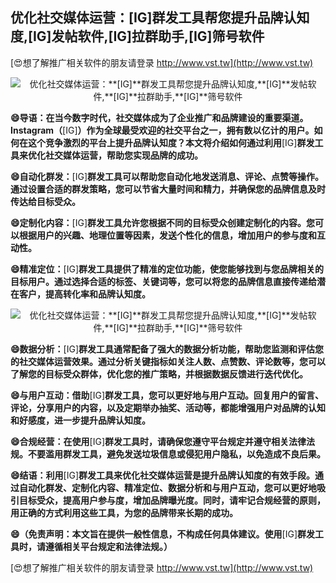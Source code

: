 ## **优化社交媒体运营：**[IG]**群发工具帮您提升品牌认知度,**[IG]**发帖软件,**[IG]**拉群助手,**[IG]**筛号软件**

[😍想了解推广相关软件的朋友请登录 http://www.vst.tw](http://www.vst.tw)

 <center><img src="https://vst.tw/MP4/tuiguang/png/1.png" alt="优化社交媒体运营：**[IG]**群发工具帮您提升品牌认知度,**[IG]**发帖软件,**[IG]**拉群助手,**[IG]**筛号软件"></center>

**😄导语：在当今数字时代，社交媒体成为了企业推广和品牌建设的重要渠道。Instagram（**[IG]**）作为全球最受欢迎的社交平台之一，拥有数以亿计的用户。如何在这个竞争激烈的平台上提升品牌认知度？本文将介绍如何通过利用**[IG]**群发工具来优化社交媒体运营，帮助您实现品牌的成功。**

**😄自动化群发：**[IG]**群发工具可以帮助您自动化地发送消息、评论、点赞等操作。通过设置合适的群发策略，您可以节省大量时间和精力，并确保您的品牌信息及时传达给目标受众。**

**😄定制化内容：**[IG]**群发工具允许您根据不同的目标受众创建定制化的内容。您可以根据用户的兴趣、地理位置等因素，发送个性化的信息，增加用户的参与度和互动性。**

**😄精准定位：**[IG]**群发工具提供了精准的定位功能，使您能够找到与您品牌相关的目标用户。通过选择合适的标签、关键词等，您可以将您的品牌信息直接传递给潜在客户，提高转化率和品牌认知度。**

 <center><img src="https://vst.tw/MP4/tuiguang/png/0.png" alt="优化社交媒体运营：**[IG]**群发工具帮您提升品牌认知度,**[IG]**发帖软件,**[IG]**拉群助手,**[IG]**筛号软件"></center>

**😄数据分析：**[IG]**群发工具通常配备了强大的数据分析功能，帮助您监测和评估您的社交媒体运营效果。通过分析关键指标如关注人数、点赞数、评论数等，您可以了解您的目标受众群体，优化您的推广策略，并根据数据反馈进行迭代优化。**

**😄与用户互动：借助**[IG]**群发工具，您可以更好地与用户互动。回复用户的留言、评论，分享用户的内容，以及定期举办抽奖、活动等，都能增强用户对品牌的认知和好感度，进一步提升品牌认知度。**

**😄合规经营：在使用**[IG]**群发工具时，请确保您遵守平台规定并遵守相关法律法规。不要滥用群发工具，避免发送垃圾信息或侵犯用户隐私，以免造成不良后果。**

**😄结语：利用**[IG]**群发工具来优化社交媒体运营是提升品牌认知度的有效手段。通过自动化群发、定制化内容、精准定位、数据分析和与用户互动，您可以更好地吸引目标受众，提高用户参与度，增加品牌曝光度。同时，请牢记合规经营的原则，用正确的方式利用这些工具，为您的品牌带来长期的成功。**

**😄（免责声明：本文旨在提供一般性信息，不构成任何具体建议。使用**[IG]**群发工具时，请遵循相关平台规定和法律法规。）**

[😍想了解推广相关软件的朋友请登录 http://www.vst.tw](http://www.vst.tw)



